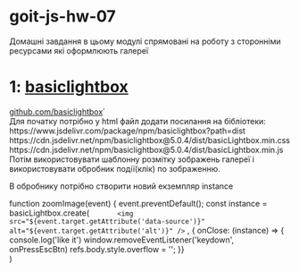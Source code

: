 # goit-js-hw-07

Домашні завдання в цьому модулі спрямовані на роботу з сторонніми ресурсами які оформлюють галереї

<h1>1: <a href="https://basiclightbox.electerious.com/" target="_blank">basiclightbox</a></h1>
<a href="https://github.com/electerious/basicLightbox">github.com/basiclightbox</a>`
<br>
Для початку потрібно у html файл додати посилання на бібліотеки:
<br>
https://www.jsdelivr.com/package/npm/basiclightbox?path=dist
<br>
https://cdn.jsdelivr.net/npm/basiclightbox@5.0.4/dist/basicLightbox.min.css
https://cdn.jsdelivr.net/npm/basiclightbox@5.0.4/dist/basicLightbox.min.js
<br>
Потім використовувати шаблонну розмітку зображень галереї і використовувати обробник події(клік) по зображенню.

В обробнику потрібно створити новий екземпляр instance

function zoomImage(event) {
    event.preventDefault();
    const instance = basicLightbox.create(`      
            <img src="${event.target.getAttribute('data-source')}"
                alt="${event.target.getAttribute('alt')}"
            />`
        , {
        onClose: (instance) => {
            console.log('like it')
            window.removeEventListener('keydown', onPressEscBtn)
            refs.body.style.overflow = '';
        }}        
    )
